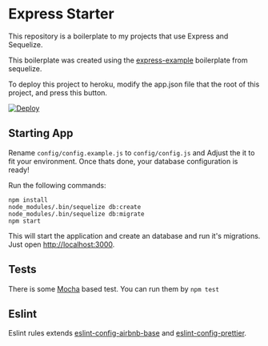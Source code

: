 # Express Starter

This repository is a boilerplate to my projects that use Express and Sequelize.

This boilerplate was created using the [express-example](https://github.com/sequelize/express-example) boilerplate from sequelize.

To deploy this project to heroku, modify the app.json file that the root of this project, 
and press this button.

[![Deploy](https://www.herokucdn.com/deploy/button.svg)](https://heroku.com/deploy)

## Starting App

Rename `config/config.example.js` to `config/config.js` 
and Adjust the it to fit your environment. 
Once thats done, your database configuration is ready!

Run the following commands:
```
npm install
node_modules/.bin/sequelize db:create
node_modules/.bin/sequelize db:migrate
npm start
```

This will start the application and create an database and run it's migrations.
Just open [http://localhost:3000](http://localhost:3000).

## Tests

There is some [Mocha](https://mochajs.org) based test. You can run them by `npm test`

## Eslint

Eslint rules extends [eslint-config-airbnb-base](https://github.com/airbnb/javascript/tree/master/packages/eslint-config-airbnb-base) and [eslint-config-prettier](https://github.com/prettier/eslint-config-prettier).
